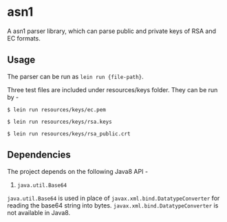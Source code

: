 # asn1

A asn1 parser library, which can parse public and private keys of RSA and EC formats. 

## Usage

The parser can be run as `lein run {file-path}`.

Three test files are included under resources/keys folder. They can be run by -

    $ lein run resources/keys/ec.pem
    
    $ lein run resources/keys/rsa.keys
    
    $ lein run resources/keys/rsa_public.crt

## Dependencies

The project depends on the following Java8 API - 

1. `java.util.Base64`

`java.util.Base64` is used in place of `javax.xml.bind.DatatypeConverter` for reading the base64 string into bytes. `javax.xml.bind.DatatypeConverter` is not available in Java8. 
